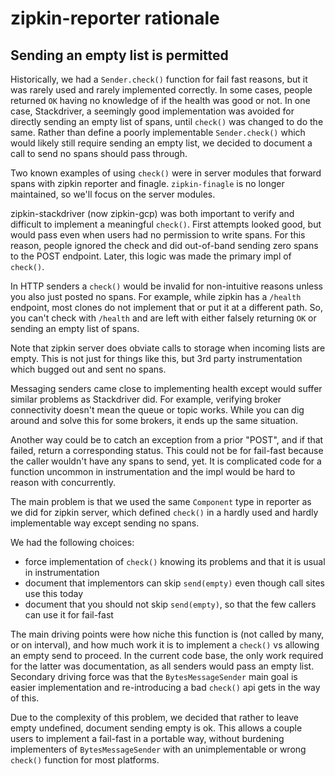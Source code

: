 # zipkin-reporter rationale

## Sending an empty list is permitted

Historically, we had a `Sender.check()` function for fail fast reasons, but it was rarely used and
rarely implemented correctly. In some cases, people returned `OK` having no knowledge of if the
health was good or not. In one case, Stackdriver, a seemingly good implementation was avoided for
directly sending an empty list of spans, until `check()` was changed to do the same. Rather than
define a poorly implementable `Sender.check()` which would likely still require sending an empty
list, we decided to document a call to send no spans should pass through.

Two known examples of using `check()` were in server modules that forward spans with zipkin reporter
and finagle. `zipkin-finagle` is no longer maintained, so we'll focus on the server modules.

zipkin-stackdriver (now zipkin-gcp) was both important to verify and difficult to implement a
meaningful `check()`. First attempts looked good, but would pass even when users had no permission
to write spans. For this reason, people ignored the check and did out-of-band sending zero spans to
the POST endpoint. Later, this logic was made the primary impl of `check()`.

In HTTP senders a `check()` would be invalid for non-intuitive reasons unless you also just posted
no spans. For example, while zipkin has a `/health` endpoint, most clones do not implement that or
put it at a different path. So, you can't check with `/health` and are left with either falsely
returning `OK` or sending an empty list of spans.

Note that zipkin server does obviate calls to storage when incoming lists are empty. This is not
just for things like this, but 3rd party instrumentation which bugged out and sent no spans.

Messaging senders came close to implementing health except would suffer similar problems as
Stackdriver did. For example, verifying broker connectivity doesn't mean the queue or topic works.
While you can dig around and solve this for some brokers, it ends up the same situation.

Another way could be to catch an exception from a prior "POST", and if that failed, return a
corresponding status. This could not be for fail-fast because the caller wouldn't have any spans to
send, yet. It is complicated code for a function uncommon in instrumentation and the impl would be
hard to reason with concurrently.

The main problem is that we used the same `Component` type in reporter as we did for zipkin server,
which defined `check()` in a hardly used and hardly implementable way except sending no spans.

We had the following choices:

* force implementation of `check()` knowing its problems and that it is usual in instrumentation
* document that implementors can skip `send(empty)` even though call sites use this today
* document that you should not skip `send(empty)`, so that the few callers can use it for fail-fast

The main driving points were how niche this function is (not called by many, or on interval),
and how much work it is to implement a `check()` vs allowing an empty send to proceed. In the
current code base, the only work required for the latter was documentation, as all senders would
pass an empty list. Secondary driving force was that the `BytesMessageSender` main goal is easier
implementation and re-introducing a bad `check()` api gets in the way of this.

Due to the complexity of this problem, we decided that rather to leave empty undefined, document
sending empty is ok. This allows a couple users to implement a fail-fast in a portable way, without
burdening implementers of `BytesMessageSender` with an unimplementable or wrong `check()` function
for most platforms.
